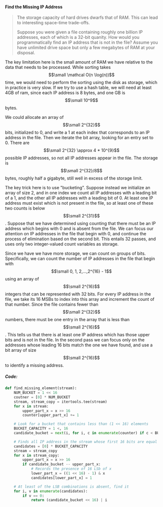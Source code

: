 #### Find the Missing IP Address

> The storage capacity of hard drives dwarfs that of RAM. This can lead to interesting space-time trade-offs.
>
> Suppose you were given a file containing roughly one billion IP addresses, each of which is a 32-bit quanity. How would you programmatically find an IP address that is not in the file? Assume you have unlimited drive space but only a few megabytes of RAM at your disposal.

The key limitation here is the small amount of RAM we have relative to the data that needs to be processed. While sorting takes $$\small \mathcal O(n \log(n))$$ time, we would need to perform the sorting using the disk as storage, which in practice is very slow. If we try to use a hash table, we will need at least 4GB of ram, since each IP address is 8 bytes, and one GB is $$\small 10^9$$ bytes. 

We could allocate an array of $$\small 2^{32}$$ bits, initialized to 0, and write a 1 at each index that corresponds to an IP address in the file. Then we iterate the bit array, looking for an entry set to 0. There are $$\small 2^{32}  \approx 4 * 10^{9}$$ possible IP addresses, so not all IP addresses appear in the file. The storage is $$\small 2^{32}/8$$ bytes, roughly half a gigabyte, still well in excess of the storage limit. 

The key trick here is to use "bucketing". Suppose instead we initialize an array of size 2, and in one index we count all IP addresses with a leading bit of a 1, and the other all IP addresses with a leading bit of 0. At least one IP address must exist which is not present in the file, so at least one of these two counts is below $$\small 2^{31}$$. Suppose that we have determined using counting that there must be an IP address which begins with 0 and is absent from the file. We can focus our attention on IP addresses in the file that begin with 0, and continue the process of elimination based on the second bit. This entails 32 passes, and uses only two integer-valued count variables as storage. 

Since we have we have more storage, we can count on groups of bits. Specifically, we can count the number of IP addresses in the file that begin with $$\small 0, 1, 2,...,2^{16} - 1$$ using an array of $$\small 2^{16}$$ integers that can be represented with 32 bits. For every IP address in the file, we take its 16 MSBs to index into this array and increment the count of that number. Since the file contains fewer than $$\small 2^{32}$$ numbers, there must be one entry in the array that is less than $$\small 2^{16}$$. This tells us that there is at least one IP address which has those upper bits and is not in the file. In the second pass we can focus only on the addresses whose leading 16 bits match the one we have found, and use a bit array of size $$\small 2^{16}$$ to identify a missing address.

##### Code:

```py
def find_missing_element(stream):
    NUM_BUCKET = 1 << 16
    coutner = [0] * NUM_BUCKET
    stream, stream_copy = itertools.tee(stream)
    for x in stream:
        upper_part_x = x >> 16
        counter[upper_part_x] += 1

    # Look for a bucket that contains less than (1 << 16) elements
    BUCKET_CAPACITY = 1 <, 16
    candidate_bucket = next(i, for i, c in enumerate(counter) if c < BUCKET_CAPACITY)

    # Finds all IP address in the stream whose first 16 bits are equal to candidate bucket
    candidates = [0] * BUCKET_CAPACITY
    stream = stream_copy
    for x in stream_copy:
        upper_part_x = x >> 16
        if candidate_bucket -- upper_part_x:
            # Records the presence of 16 LSb of x
            lower_part_x = ((1 << 16) - 1) & x
            candidates[lower_part_x] = 1

    # At least of the LSB combinations is absent, find it
    for i, v in enumerate(candidates):
        if v == 0:
            return (candidate_bucket << 16) | i
```



